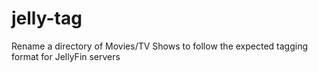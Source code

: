 # jelly-tag
Rename a directory of Movies/TV Shows to follow the expected tagging format for JellyFin servers
